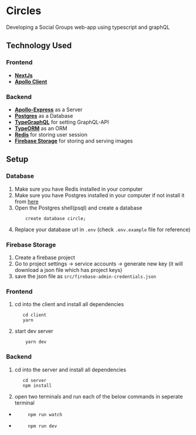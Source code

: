 # Circles

Developing a Social Groups web-app using typescript and graphQL

## Technology Used

### Frontend

- [**NextJs**](https://nextjs.org/docs/getting-started)
- [**Apollo Client**](https://www.apollographql.com/docs/react/)

### Backend

- [**Apollo-Express**](https://www.apollographql.com/blog/using-express-with-graphql-server-node-js/) as a Server
- [**Postgres**](https://www.postgresql.org/) as a Database
- [**TypeGraphQL**](https://typegraphql.com/) for setting GraphQL-API
- [**TypeORM**](https://typeorm.io/#/) as an ORM
- [**Redis**](https://redis.io/) for storing user session
- [**Firebase Storage**](https://firebase.google.com/products/storage) for storing and serving images

## Setup

### Database

1. Make sure you have Redis installed in your computer
1. Make sure you have Postgres installed in your computer if not install it from [here](https://www.postgresql.org/)
1. Open the Postgres shell(psql) and create a database
   ```shell
       create database circle;
   ```
1. Replace your database url in `.env` (check `.env.example` file for reference)

### Firebase Storage

1. Create a firebase project
1. Go to project settings -> service accounts -> generate new key (it will download a json file which has project keys)
1. save the json file as `src/firebase-admin-credentials.json`

### Frontend

1. cd into the client and install all dependencies
   ```shell
      cd client
      yarn
   ```
1. start dev server
   ```shell
       yarn dev
   ```

### Backend

1. cd into the server and install all dependencies
   ```shell
      cd server
      npm install
   ```
1. open two terminals and run each of the below commands in seperate terminal

- ```shell
       npm run watch
  ```
- ```shell
       npm run dev
  ```
